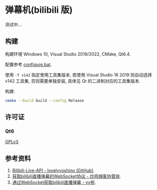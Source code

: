 # 弹幕机(bilibili 版)

测试中...

## 构建

构建环境 Windows 10, Visual Studio 2019/2022, CMake, Qt6.4.

配置参考 [configure.bat](./configure.bat).

使用 `-T v142` 指定使用工具集版本, 若使用 Visual Studio 16 2019 则自动选择 v142 工具集, 否则需要单独安装, 具体见 Qt 的二进制对应的工具集版本.

构建:

```sh
cmake --build build --config Release
```

## 许可证

### Qt6

[GPLv3](https://doc.qt.io/qt-6/gpl.html).

## 参考资料

1. [Bilibili-Live-API - lovelyyoshino (GitHub)](https://github.com/lovelyyoshino/Bilibili-Live-API).
2. [获取bilibili直播弹幕的WebSocket协议 - 炒鸡嗨客协管徐](https://blog.csdn.net/xfgryujk/article/details/80306776).
3. [通过WebSocket获取bilibili直播弹幕 - yy祝](https://blog.csdn.net/yyznm/article/details/116543107).
